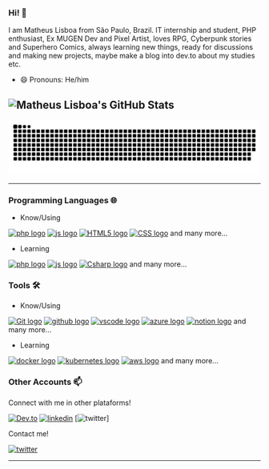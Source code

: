 ### Hi! 💜

I am Matheus Lisboa from São Paulo, Brazil. IT internship and student, PHP enthusiast, Ex MUGEN Dev and Pixel Artist, loves RPG, Cyberpunk stories and Superhero Comics, always learning new things, ready for discussions and making new projects, maybe make a blog into dev.to about my studies etc.

- 😄 Pronouns: He/him


![Matheus Lisboa's GitHub Stats](https://github-readme-stats.vercel.app/api?username=matheuslisboadev&show_icons=true&theme=tokyonight&hide_border=true&locale=en)
----

<p align="center">
  <img  src="https://raw.githubusercontent.com/Elanza-48/Elanza-48/main/resources/img/github-contribution-grid-snake.svg"
    alt="github stats" />
</p>

------

### Programming Languages 🌐

- Know/Using

[<img src="https://img.shields.io/badge/php-7a86b8.svg?style=for-the-badge&logo=php&logoColor=white" alt="php logo">](https://www.php.net/)   [<img src="https://img.shields.io/badge/Javascript-F7DF1E.svg?style=for-the-badge&logo=javascript&logoColor=black" alt="js logo" >](https://developer.mozilla.org/pt-BR/docs/Web/JavaScript)  [<img src="https://img.shields.io/badge/html-E34F26.svg?style=for-the-badge&logo=html5&logoColor=white" alt= "HTML5 logo">](https://www.w3.org/html/)   [<img src="https://img.shields.io/badge/css-1572B6.svg?style=for-the-badge&logo=css3&logoColor=white" alt="CSS logo">](https://www.w3schools.com/css/) and many more...


- Learning

[<img src="https://img.shields.io/badge/php-7a86b8.svg?style=for-the-badge&logo=php&logoColor=white" alt="php logo">](https://www.php.net/)   [<img src="https://img.shields.io/badge/Javascript-F7DF1E.svg?style=for-the-badge&logo=javascript&logoColor=black" alt="js logo" >](https://developer.mozilla.org/pt-BR/docs/Web/JavaScript) [<img src="https://img.shields.io/badge/Csharp-blueviolet.svg?style=for-the-badge&logo=csharp&logoColor=white" alt="Csharp logo">](https://learn.microsoft.com/pt-br/dotnet/csharp/tour-of-csharp/) and many more...





### Tools 🛠️

- Know/Using

[<img src="https://img.shields.io/badge/git-F05032.svg?style=for-the-badge&logo=git&logoColor=white" alt="Git logo" >](https://git-scm.com/)  [<img src="https://img.shields.io/badge/github-181717.svg?style=for-the-badge&logo=github&logoColor=white" alt="github logo" width="24">]([https://git-scm.com/](https://github.com/matheuslisboadev))  [<img src="https://img.shields.io/badge/vscode-007ACC.svg?style=for-the-badge&logo=visualstudiocode&logoColor=white" alt="vscode logo" >](https://code.visualstudio.com/) [<img src="https://img.shields.io/badge/azure-blue.svg?style=for-the-badge&logo=microsoftazure&logoColor=white" alt="azure logo" >](https://azure.microsoft.com/en-us/products/virtual-desktop/)  [<img src="https://img.shields.io/badge/notion-black.svg?style=for-the-badge&logo=notion&logoColor=white" alt="notion logo" >](https://www.notion.so/) and many more...



- Learning

[<img src="https://img.shields.io/badge/docker-2496ED.svg?style=for-the-badge&logo=docker&logoColor=white" alt="docker logo" >](https://www.docker.com/) [<img src="https://img.shields.io/badge/kubernetes-blue.svg?style=for-the-badge&logo=kubernetes&logoColor=white" alt="kubernetes logo" >](https://kubernetes.io/) [<img src="https://img.shields.io/badge/aws-orange.svg?style=for-the-badge&logo=amazonaws" alt="aws logo" >](https://aws.amazon.com/) and many more...


### Other Accounts 📫

Connect with me in other plataforms!

[<img src="https://img.shields.io/badge/DEV.to-0A0A0A.svg?style=for-the-badge&logo=devdotto&logoColor=white" alt="Dev.to">]("https://dev.to/matheuslisboadev")
[<img src="https://img.shields.io/badge/Linked%20In-0A66C2.svg?style=for-the-badge&logo=linkedin&logoColor=white" alt="linkedin">]("https://linkedin.com/in/matheuslisboadev")
[<img src="https://img.shields.io/badge/Twitter-733e98.svg??style=social&logo=twitter" alt="twitter">]

Contact me!

[<img src="https://img.shields.io/badge/gmail-red.svg?style=for-the-badge&logo=gmail&logoColor=white" alt="twitter">]("mailto:matheuslisboadev@gmail.com?subject=Feedback%20From%20Github&body=Hello,")






---

